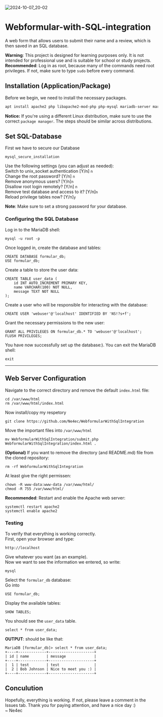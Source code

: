 ![2024-10-07_20-02](https://github.com/user-attachments/assets/12fa7eec-b0f7-42b8-9dc8-1834fff316df)

# Webformular-with-SQL-integration
A web form that allows users to submit their name and a review, which is then saved in an SQL database.

**Warning**: This project is designed for learning purposes only. It is not intended for professional use and is suitable for school or study projects. <br>
**Recommended**: Log in as root, because many of the commands need root privileges. If not, make sure to type `sudo` before every command.

## Installation (Application/Package) 
Before we begin, we need to install the necessary packages.

```bash
apt install apache2 php libapache2-mod-php php-mysql mariadb-server mariadb-client php-mysqli git
```
**Notice:** If you're using a different Linux distribution, make sure to use the correct `package manager`. The steps should be similar across distributions.

## Set SQL-Database
First we have to secure our Database
```
mysql_secure_installation
```
Use the following settings (you can adjust as needed): <br>
Switch to unix_socket authentication [Y/n] `n`<br>
Change the root password? [Y/n] `n` <br>
Remove anonymous users? [Y/n]`n` <br>
Disallow root login remotely? [Y/n] `n` <br>
Remove test database and access to it? [Y/n]`n` <br>
Reload privilege tables now? [Y/n]`y` <br>

**Note**: Make sure to set a strong password for your database.
### Configuring the SQL Database
Log in to the MariaDB shell:
```
mysql -u root -p
```
Once logged in, create the database and tables:
```
CREATE DATABASE formular_db;
USE formular_db;
```
Create a table to store the user data:
```
CREATE TABLE user_data (
    id INT AUTO_INCREMENT PRIMARY KEY,
    name VARCHAR(100) NOT NULL,
    message TEXT NOT NULL
);
```
Create a user who will be responsible for interacting with the database:
```
CREATE USER 'webuser'@'localhost' IDENTIFIED BY 'NS!?s+f';
```
Grant the necessary permissions to the new user:
```
GRANT ALL PRIVILEGES ON formular_db.* TO 'webuser'@'localhost';
FLUSH PRIVILEGES;
```
You have now successfully set up the database:). You can exit the MariaDB shell:
```
exit
```
____
## Web Server Configuration
Navigate to the correct directory and remove the default `index.html` file:
```
cd /var/www/html
rm /var/www/html/index.html
```
Now install/copy my respetory
```
git clone https://github.com/Ne4ec/WebformularWithSqlIntegration
```
Move the important files into `/var/www/html` 
```
mv WebformularWithSqlIntegration/submit.php WebformularWithSqlIntegration/index.html .
```

**(Optional)** If you want to remove the directory (and README.md) file from the cloned repository:
```
rm -rf WebformularWithSqlIntegration
```
At least give the right permissen:
```
chown -R www-data:www-data /var/www/html/
chmod -R 755 /var/www/html/
```
**Recommended**: Restart and enable the Apache web server:
```
systemctl restart apache2
systemctl enable apache2
```
### Testing
To verify that everything is working correctly.<br>
First, open your browser and type:
```
http://localhost
```
Give whatever you want (as an example). <br>
Now we want to see the information we entered, so write:
```
mysql
```
Select the `formular_db` database: <br>
Go into
```
USE formular_db;
```
Display the available tables:
```
SHOW TABLES;
```
You should see the `user_data` table.
```
select * from user_data;
```
**OUTPUT**: should be like that:
`````
MariaDB [formular_db]> select * from user_data;
+----+-------------+---------------------+
| id | name        | message             |
+----+-------------+---------------------+
|  1 | test        | test                |
|  2 | Bob Johnson | Nice to meet you :) |
+----+-------------+---------------------+
`````
## Conculution
Hopefully, everything is working. If not, please leave a comment in the Issues tab. Thank you for paying attention, and have a nice day :)<br>
~ Ne4ec

